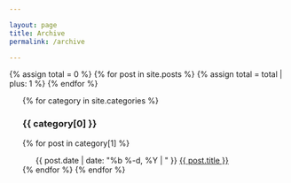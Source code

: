 ```yaml
---

layout: page
title: Archive
permalink: /archive

---
```

{% assign total = 0 %}
{% for post in site.posts %}
  {% assign total = total | plus: 1 %}
{% endfor %}

<ul class="post-list">
{% for category in site.categories %}
  <h3>{{ category[0] }}</h3>
    {% for post in category[1] %}
    <ul class='post-list'>
    <span class="post-meta">{{ post.date | date: "%b %-d, %Y | " }}</span> 
    <a href="{{ post.url }}">{{ post.title }}</a>
    </ul>
  {% endfor %}
{% endfor %}
</ul>